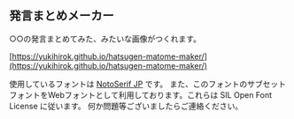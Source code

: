 ## 発言まとめメーカー

○○の発言まとめてみた、みたいな画像がつくれます。

[https://yukihirok.github.io/hatsugen-matome-maker/](https://yukihirok.github.io/hatsugen-matome-maker/)




使用しているフォントは [NotoSerif JP](https://fonts.google.com/specimen/Noto+Serif+JP) です。
また、このフォントのサブセットフォントをWebフォントとして利用しております。これらは SIL Open Font License に従います。
何か問題等ございましたらご連絡ください。
